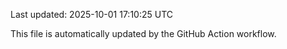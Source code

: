 Last updated: 2025-10-01 17:10:25 UTC

This file is automatically updated by the GitHub Action workflow.
